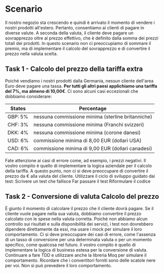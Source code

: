 # Scenario
Il nostro negozio sta crescendo e quindi è arrivato il momento di vendere i nostri prodotti all'estero. Pertanto, consentiamo ai clienti di pagare in diverse valute. A seconda della valuta, il cliente deve pagare un sovrapprezzo oltre al prezzo effettivo, che è definito dalla somma dei prezzi totali dei prodotti. In questo scenario non ci preoccupiamo di sommare il premio, ma di implementare il calcolo del sovrapprezzo e di convertire il prezzo nella valuta scelta.
 
## Task 1 - Calcolo del prezzo della tariffa extra
Poiché vendiamo i nostri prodotti dalla Germania, nessun cliente dell'area Euro deve pagare una tassa. **Per tutti gli altri paesi applichiamo una tariffa del 7%, ma almeno di 10,00€**. Ci sono alcuni casi eccezionali che dobbiamo considerare:

| States  |  Percentage  |
|---|---|
| GBP: 5%  | nessuna commissione minima (sterline britanniche)  |
| CHF: 3%  | nessuna commissione minima (Franchi svizzeri) |
| DKK: 4% | nessuna commissione minima (corone danesi)  |
| USD: 6% | commissione minima di 8,00 EUR (dollari USA)  |
| CAD: 6% | commissione minima di 9,00 EUR (dollari canadesi) |

Fate attenzione ai casi di errore come, ad esempio, i prezzi negativi.
Il vostro compito è quello di implementare la logica aziendale per il calcolo della tariffa. A questo punto, non ci si deve preoccupare di convertire il prezzo da €  alla valuta del cliente.
Utilizzare il ciclo di sviluppo guidato dai test:
Scrivere un test che fallisce
Far passare il test
Riformulare il codice

## Task 2 - Conversione di valuta Calcolo del prezzo
È giunto il momento di calcolare il prezzo che il cliente dovrà pagare. Se il cliente vuole pagare nella sua valuta, dobbiamo convertire il prezzo calcolato con le spese nella valuta corretta.
Poiché non abbiamo alcun controllo sui risultati e sulla disponibilità dei servizi, i test non dovrebbero dipendere direttamente da essi, ma usare i mock per simulare il loro comportamento.
Ci si deve preoccupare dei casi di errore, come l'assenza di un tasso di conversione per una determinata valuta o per un momento specifico, come qualcosa nel futuro.
Il vostro compito è quello di implementare la logica di business estesa per la conversione di valuta. Continuare a fare TDD e utilizzare anche la libreria Moq per simulare il comportamento. Ricordare che i convertitori forniti sono delle scatole nere per voi. Non si può prevedere il loro comportamento.
